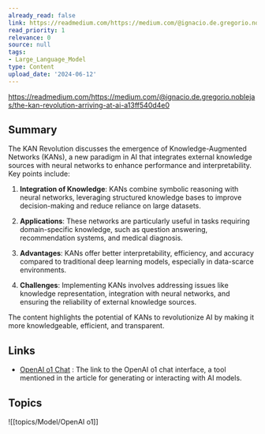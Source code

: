 ```yaml
---
already_read: false
link: https://readmedium.com/https://medium.com/@ignacio.de.gregorio.noblejas/the-kan-revolution-arriving-at-ai-a13ff540d4e0
read_priority: 1
relevance: 0
source: null
tags:
- Large_Language_Model
type: Content
upload_date: '2024-06-12'
---
```


https://readmedium.com/https://medium.com/@ignacio.de.gregorio.noblejas/the-kan-revolution-arriving-at-ai-a13ff540d4e0
## Summary

The KAN Revolution discusses the emergence of Knowledge-Augmented Networks (KANs), a new paradigm in AI that integrates external knowledge sources with neural networks to enhance performance and interpretability. Key points include:

1. **Integration of Knowledge**: KANs combine symbolic reasoning with neural networks, leveraging structured knowledge bases to improve decision-making and reduce reliance on large datasets.

2. **Applications**: These networks are particularly useful in tasks requiring domain-specific knowledge, such as question answering, recommendation systems, and medical diagnosis.

3. **Advantages**: KANs offer better interpretability, efficiency, and accuracy compared to traditional deep learning models, especially in data-scarce environments.

4. **Challenges**: Implementing KANs involves addressing issues like knowledge representation, integration with neural networks, and ensuring the reliability of external knowledge sources.

The content highlights the potential of KANs to revolutionize AI by making it more knowledgeable, efficient, and transparent.
## Links

- [OpenAI o1 Chat](https://openai01.net/) : The link to the OpenAI o1 chat interface, a tool mentioned in the article for generating or interacting with AI models.

## Topics

![[topics/Model/OpenAI o1]]
